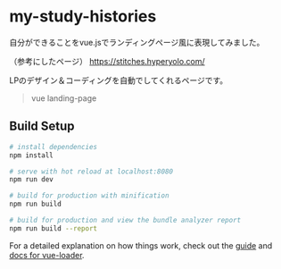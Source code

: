 
# my-study-histories
自分ができることをvue.jsでランディングページ風に表現してみました。

（参考にしたページ）
https://stitches.hyperyolo.com/

LPのデザイン＆コーディングを自動でしてくれるページです。

> vue landing-page

## Build Setup

``` bash
# install dependencies
npm install

# serve with hot reload at localhost:8080
npm run dev

# build for production with minification
npm run build

# build for production and view the bundle analyzer report
npm run build --report
```

For a detailed explanation on how things work, check out the [guide](http://vuejs-templates.github.io/webpack/) and [docs for vue-loader](http://vuejs.github.io/vue-loader).
